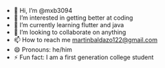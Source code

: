 - 👋 Hi, I’m @mxb3094
- 👀 I’m interested in getting better at coding 
- 🌱 I’m currently learning flutter and java
- 💞️ I’m looking to collaborate on anything
- 📫 How to reach me martinbaldazo122@gmail.com
- 😄 Pronouns: he/him
- ⚡ Fun fact: I am a first generation college student

<!---
mxb3094/mxb3094 is a ✨ special ✨ repository because its `README.md` (this file) appears on your GitHub profile.
You can click the Preview link to take a look at your changes.
--->
